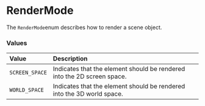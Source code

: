 # RenderMode

The `RenderMode`enum describes how to render a scene object.

### Values <a id="values"></a>

| Value | Description |
| :--- | :--- |
| `SCREEN_SPACE` | Indicates that the element should be rendered into the 2D screen space. |
| `WORLD_SPACE` | Indicates that the element should be rendered into the 3D world space. |

